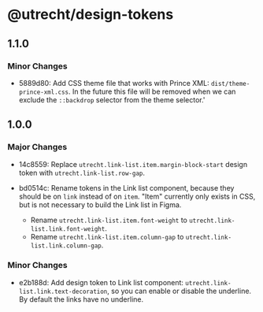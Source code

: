 # @utrecht/design-tokens

## 1.1.0

### Minor Changes

- 5889d80: Add CSS theme file that works with Prince XML: `dist/theme-prince-xml.css`. In the future this file will be removed when we can exclude the `::backdrop` selector from the theme selector.'

## 1.0.0

### Major Changes

- 14c8559: Replace `utrecht.link-list.item.margin-block-start` design token with `utrecht.link-list.row-gap`.
- bd0514c: Rename tokens in the Link list component, because they should be on `link` instead of on `item`. "Item" currently only exists in CSS, but is not necessary to build the Link list in Figma.

  - Rename `utrecht.link-list.item.font-weight` to `utrecht.link-list.link.font-weight`.
  - Rename `utrecht.link-list.item.column-gap` to `utrecht.link-list.link.column-gap`.

### Minor Changes

- e2b188d: Add design token to Link list component: `utrecht.link-list.link.text-decoration`, so you can enable or disable the underline. By default the links have no underline.
